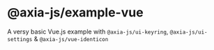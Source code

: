 # @axia-js/example-vue

A versy basic Vue.js example with `@axia-js/ui-keyring`, `@axia-js/ui-settings` & `@axia-js/vue-identicon`
